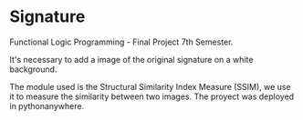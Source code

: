 # Signature
Functional Logic Programming - Final Project 7th Semester.

It's necessary to add a image of the original signature on a white background.

The module used is the Structural Similarity Index Measure (SSIM), we use it to measure the similarity between two images.
The proyect was deployed in pythonanywhere.
